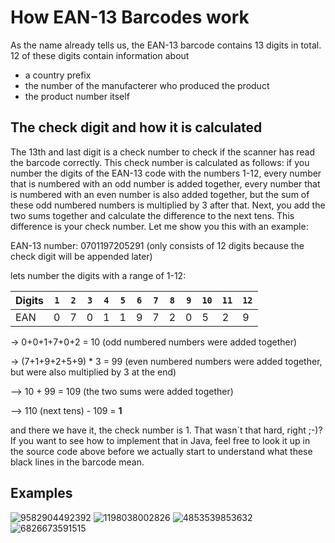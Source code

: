 # How EAN-13 Barcodes work
As the name already tells us, the EAN-13 barcode contains 13 digits in total. 12 of these digits contain information about 
<ul>
 <li> a country prefix </li>
 <li> the number of the manufacterer who produced the product </li>
 <li> the product number itself </li>
</ul>

## The check digit and how it is calculated
The 13th and last digit is a check number to check if the scanner has read the barcode correctly. This check number is calculated as follows:
if you number the digits of the EAN-13 code with the numbers 1-12, every number that is numbered with an odd number is added together, 
every number that is numbered with an even number is also added together, but the sum of these odd numbered numbers is multiplied by 3 after that.
Next, you add the two sums together and calculate the difference to the next tens. This difference is your check number. Let me show you this with an example:

EAN-13 number: 0701197205291 (only consists of 12 digits because the check digit will be appended later)

lets number the digits with a range of 1-12:

Digits|`1`|`2`|`3`|`4`|`5`|`6`|`7`|`8`|`9`|`10`|`11`|`12`|
------|-|-|-|-|-|-|-|-|-|-|-|-|
EAN   |0|7|0|1|1|9|7|2|0|5|2|9|

-> 0+0+1+7+0+2 = 10 (odd numbered numbers were added together)

-> (7+1+9+2+5+9) * 3 = 99 (even numbered numbers were added together, but were also multiplied by 3 at the end)

--> 10 + 99 = 109 (the two sums were added together)

--> 110 (next tens) - 109 = <b>1</b>

and there we have it, the check number is 1. That wasn´t that hard, right ;-)? If you want to see how to implement that in Java, feel free to look it up in the source code above before we actually start to understand what these black lines in the barcode mean.


## Examples
![9582904492392](https://user-images.githubusercontent.com/94389494/172921188-97db97f6-8c97-4ca6-8cf1-629228d39841.png)
![1198038002826](https://user-images.githubusercontent.com/94389494/172921231-7362f6f9-094d-44eb-bb3d-3e5e682259fb.png)
![4853539853632](https://user-images.githubusercontent.com/94389494/172921289-a599ee17-13e5-4ec9-806a-befe685cfc50.png)
![6826673591515](https://user-images.githubusercontent.com/94389494/172921319-6f2e8818-1b82-489e-872c-9a815c7b9887.png)

